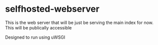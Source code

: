 # selfhosted-webserver

This is the web server that will be just be serving the main index for now.
This will be publically accessible

Designed to run using uWSGI
